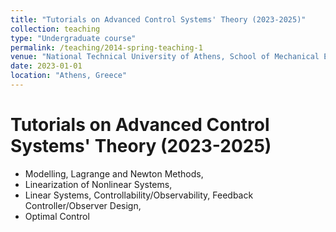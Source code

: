 ```yaml
---
title: "Tutorials on Advanced Control Systems' Theory (2023-2025)"
collection: teaching
type: "Undergraduate course"
permalink: /teaching/2014-spring-teaching-1
venue: "National Technical University of Athens, School of Mechanical Engineering"
date: 2023-01-01
location: "Athens, Greece"
---
```


Tutorials on Advanced Control Systems' Theory (2023-2025)
======
- Modelling, Lagrange and Newton Methods,
- Linearization of Nonlinear Systems,
- Linear Systems, Controllability/Observability, Feedback Controller/Observer Design,
- Optimal Control 
